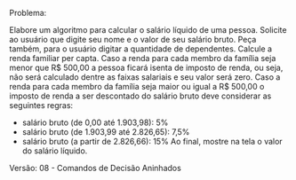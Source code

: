 Problema: 

Elabore um algoritmo para calcular o salário líquido de uma pessoa.
Solicite ao usuário que digite seu nome e o valor de seu salário bruto.
Peça também, para o usuário digitar a quantidade de dependentes.
Calcule a renda familiar per capta.
Caso a renda para cada membro da família seja menor que R$ 500,00 a pessoa ficará isenta de imposto de renda, ou seja, não será calculado dentre as faixas salariais e seu valor será zero.
Caso a renda para cada membro da família seja maior ou igual a R$ 500,00 o imposto de renda a ser descontado do salário bruto deve considerar as seguintes regras:
* salário bruto (de 0,00 até 1.903,98): 5%
* salário bruto (de 1.903,99 até 2.826,65): 7,5%
* salário bruto (a partir de 2.826,66): 15%
Ao final, mostre na tela o valor do salário líquido.

Versão: 08 - Comandos de Decisão Aninhados
